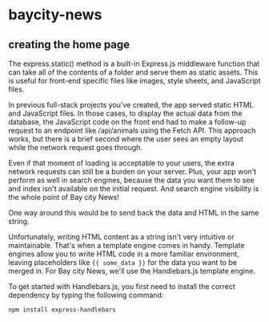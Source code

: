 # baycity-news
## creating the home page
The express.static() method is a built-in Express.js middleware function that can take all of the contents of a folder and serve them as static assets. This is useful for front-end specific files like images, style sheets, and JavaScript files.

In previous full-stack projects you've created, the app served static HTML and JavaScript files. In those cases, to display the actual data from the database, the JavaScript code on the front end had to make a follow-up request to an endpoint like /api/animals using the Fetch API. This approach works, but there is a brief second where the user sees an empty layout while the network request goes through.

Even if that moment of loading is acceptable to your users, the extra network requests can still be a burden on your server. Plus, your app won't perform as well in search engines, because the data you want them to see and index isn't available on the initial request. And search engine visibility is the whole point of Bay city News!

One way around this would be to send back the data and HTML in the same string.

Unfortunately, writing HTML content as a string isn't very intuitive or maintainable. That's when a template engine comes in handy. Template engines allow you to write HTML code in a more familiar environment, leaving placeholders like `{{ some_data }}` for the data you want to be merged in. For Bay city News, we'll use the Handlebars.js template engine.

To get started with Handlebars.js, you first need to install the correct dependency by typing the following command:

`npm install express-handlebars`